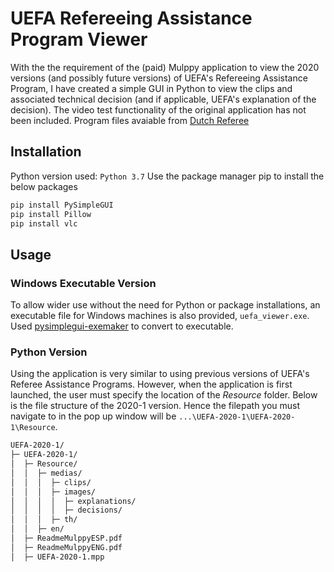 # UEFA Refereeing Assistance Program Viewer
With the the requirement of the (paid) Mulppy application to view the 2020 versions (and possibly future versions) of UEFA's Refereeing Assistance Program, I have created a simple GUI in Python to view the clips and associated technical decision (and if applicable, UEFA's explanation of the decision). The video test functionality of the original application has not been included. Program files avaiable from [Dutch Referee](https://www.dutchreferee.com/refereeing-assistance-programme/)


## Installation
Python version used: `Python 3.7`
Use the package manager pip to install the below packages
```bash
pip install PySimpleGUI
pip install Pillow
pip install vlc	
```

## Usage
### Windows Executable Version
To allow wider use without the need for Python or package installations, an executable file for Windows machines is also provided, `uefa_viewer.exe`. Used [pysimplegui-exemaker](https://pypi.org/project/pysimplegui-exemaker/) to convert to executable. 

### Python Version
Using the application is very similar to using previous versions of UEFA's Referee Assistance Programs. However, when the application is first launched, the user must specify the location of the *Resource* folder. Below is the file structure of the 2020-1 version. Hence the filepath you must navigate to in the pop up window will be `...\UEFA-2020-1\UEFA-2020-1\Resource`.


``` bash
UEFA-2020-1/
├─ UEFA-2020-1/
│  ├─ Resource/
│  │  ├─ medias/
│  │  │  ├─ clips/
│  │  │  ├─ images/
│  │  │  │  ├─ explanations/
│  │  │  │  ├─ decisions/
│  │  │  ├─ th/
│  │  ├─ en/
│  ├─ ReadmeMulppyESP.pdf
│  ├─ ReadmeMulppyENG.pdf
│  ├─ UEFA-2020-1.mpp
```